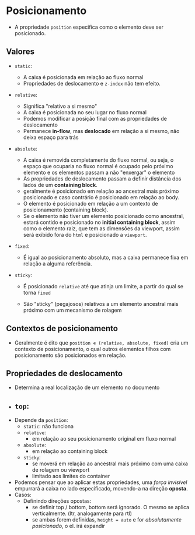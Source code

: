 # Posicionamento

- A propriedade `position` especifica como o elemento deve ser posicionado.

## Valores

- `static`:
	- A caixa é posicionada em relação ao fluxo normal
	- Propriedades de deslocamento e `z-index` não tem efeito.
- `relative`:
	- Significa "relativo a si mesmo"
	- A caixa é posicionada no seu lugar no fluxo normal
	- Podemos modificar a posição final com as propriedades de deslocamento
	- Permanece **in-flow**, mas **deslocado** em relação a si mesmo, não deixa espaço para trás
- `absolute`:
    - A caixa é removida completamente do fluxo normal, ou seja, o espaço que ocuparia no fluxo normal é ocupado pelo próximo elemento e os elementos passam a não "enxergar" o elemento
    - As propriedades de deslocamento passam a definir distância dos lados de um **containing block**.
    - geralmente é posicionado em relação ao ancestral mais próximo posicionado e caso contrário é posicionado em relação ao body.
    - O elemento é posicionado em relação a um contexto de posicionamento (containing block).
    - Se o elemento não tiver um elemento posicionado como ancestral, estará contido e posicionado no **initial containing block**, assim como o elemento raiz, que tem as dimensões da viewport, assim será exibido fora do `html` e posicionado a `viewport`.
- `fixed`:
	- É igual ao posicionamento absoluto, mas a caixa permanece fixa em relação a alguma referência.
- `sticky`:

  - É posicionado `relative` até que atinja um limite, a partir do qual se torna `fixed`

  - São "sticky" (pegajosos) relativos a um elemento ancestral mais próximo com um mecanismo de rolagem


## Contextos de posicionamento

- Geralmente é dito que `position ∊ (relative, absolute, fixed)` cria um contexto de posicionamento, o qual outros elementos filhos com posicionamento são posicionados em relação.

## Propriedades de deslocamento

- Determina a real localização de um elemento no documento
- `top`:
  - 
- Depende da `position`:
  - `static`: não funciona
  - `relative`:
    - em relação ao seu posicionamento original em fluxo normal
  - `absolute`:
    - em relação ao containing block
  - `sticky`:
    - se moverá em relação ao ancestral mais próximo com uma caixa de rolagem ou viewport
    - limitado aos limites do container
- Podemos pensar que ao aplicar estas propriedades, uma *força invisível* empurrará a caixa no lado especificado, movendo-a na direção **oposta**.
- Casos:
  - Definindo direções opostas:
    - se definir top / bottom, bottom será ignorado. O mesmo se aplica verticalmente. (ltr, analogamente para rtl)
    - se ambas forem definidas, `height = auto` e for *absolutamente posicionado*, o el. irá expandir